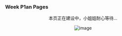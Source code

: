### Week P1an Pages

<center>本页正在建设中，小姐姐耐心等待...

![image](https://WeekP1an.github.io/images/Construction.gif)


<!--
**WeekP1an/WeekP1an** is a ✨ _special_ ✨ repository because its `README.md` (this file) appears on your GitHub profile.

Here are some ideas to get you started:

- 🔭 I’m currently working on ...
- 🌱 I’m currently learning ...
- 👯 I’m looking to collaborate on ...
- 🤔 I’m looking for help with ...
- 💬 Ask me about ...
- 📫 How to reach me: ...
- 😄 Pronouns: ...
- ⚡ Fun fact: ...
-->

